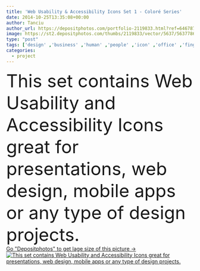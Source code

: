 ```yaml
---
title: 'Web Usability & Accessibility Icons Set 1 - Coloré Series'
date: 2014-10-25T13:35:08+00:00
author: Tanciu
author_url: https://depositphotos.com/portfolio-2119833.html?ref=64678756
image: https://st2.depositphotos.com/thumbs/2119833/vector/5637/56377865/api_thumb_450.jpg?forcejpeg=true
type: "post"
tags: ['design' ,'business' ,'human' ,'people' ,'icon' ,'office' ,'fingers' ,'manager' ,'data' ,'development' ,'internet' ,'businessman' ,'planning' ,'Presentation' ,'web' ,'project' ,'coding' ,'marketing' ,'website' ,'storyboard' ,'report' ,'team' ,'Accessibility' ,'designer' ,'graph' ,'management' ,'process' ,'meeting' ,'scheme' ,'user' ,'programmer' ,'developers' ,'ladies' ,'goals' ,'feedback' ,'prototype' ,'tasks' ,'specifications' ,'analytics' ,'usability' ,'seo' ,'graphic design' ,'Search Engine' ,'web design' ,'business icons' ,'user interface' ,'project management' ,'web analytics' ,'marketing strategy' ,'flow diagram' ]
categories: 
  - project
---
```

<div aling="center">
            <font size="60"> This set contains Web Usability and Accessibility Icons great for presentations, web design, mobile apps or any type of design projects.</font>   
</div>
<div>
    <a href='https://depositphotos.com/56377865/stock-illustration-web-usability-accessibility-icons-set.html?ref=64678756' target=_blank > Go "Depositphotos" to get lage size of this picture ->
        <img href='https://depositphotos.com/56377865/stock-illustration-web-usability-accessibility-icons-set.html?ref=64678756' src='https://st2.depositphotos.com/2119833/5637/v/950/depositphotos_56377865-stock-illustration-web-usability-accessibility-icons-set.jpg?forcejpeg=true' alt='This set contains Web Usability and Accessibility Icons great for presentations, web design, mobile apps or any type of design projects.' >
    </a>
</div>
